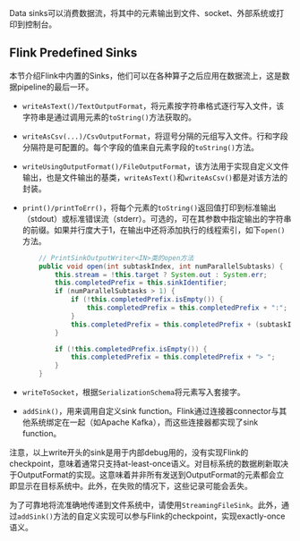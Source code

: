 Data sinks可以消费数据流，将其中的元素输出到文件、socket、外部系统或打印到控制台。

## Flink Predefined Sinks

本节介绍Flink中内置的Sinks，他们可以在各种算子之后应用在数据流上，这是数据pipeline的最后一环。

* `writeAsText()/TextOutputFormat`，将元素按字符串格式逐行写入文件，该字符串是通过调用元素的`toString()`方法获取的。

* `writeAsCsv(...)/CsvOutputFormat`，将逗号分隔的元组写入文件。行和字段分隔符是可配置的。每个字段的值来自元素字段的`toString()`方法。

* `writeUsingOutputFormat()/FileOutputFormat`，该方法用于实现自定义文件输出，也是文件输出的基类，`writeAsText()`和`writeAsCsv()`都是对该方法的封装。

* `print()/printToErr()`，将每个元素的`toString()`返回值打印到标准输出（stdout）或标准错误流（stderr）。可选的，可在其参数中指定输出的字符串的前缀。如果并行度大于1，在输出中还将添加执行的线程索引，如下`open()`方法。

    ```java
        // PrintSinkOutputWriter<IN>类的open方法
    	public void open(int subtaskIndex, int numParallelSubtasks) {
            this.stream = !this.target ? System.out : System.err;
            this.completedPrefix = this.sinkIdentifier;
            if (numParallelSubtasks > 1) {
                if (!this.completedPrefix.isEmpty()) {
                    this.completedPrefix = this.completedPrefix + ":";
                }
                this.completedPrefix = this.completedPrefix + (subtaskIndex + 1);
            }
    
            if (!this.completedPrefix.isEmpty()) {
                this.completedPrefix = this.completedPrefix + "> ";
            }
        }
    ```

* `writeToSocket`，根据`SerializationSchema`将元素写入套接字。

* `addSink()`，用来调用自定义sink function。Flink通过连接器connector与其他系统绑定在一起（如Apache Kafka），而这些连接器都实现了sink function。

注意，以上write开头的sink是用于内部debug用的，没有实现Flink的checkpoint，意味着通常只支持at-least-once语义。对目标系统的数据刷新取决于OutputFormat的实现。这意味着并非所有发送到OutputFormat的元素都会立即显示在目标系统中。此外，在失败的情况下，这些记录可能会丢失。

为了可靠地将流准确地传递到文件系统中，请使用`StreamingFileSink`。此外，通过`addSink()`方法的自定义实现可以参与Flink的checkpoint，实现exactly-once语义。





​    

